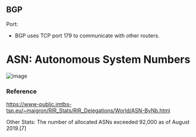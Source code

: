 

## BGP 


Port: 
- BGP uses TCP port 179 to communicate with other routers.



# ASN: Autonomous System Numbers

![image](https://user-images.githubusercontent.com/22568316/92329598-6284ec00-f036-11ea-829a-6e8edce1721f.png)

### Reference
https://www-public.imtbs-tsp.eu/~maigron/RIR_Stats/RIR_Delegations/World/ASN-ByNb.html


Other Stats: 
The number of allocated ASNs exceeded 92,000 as of August 2019.[7]
